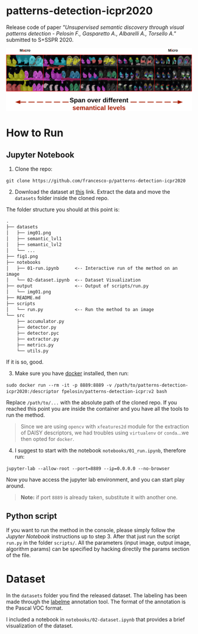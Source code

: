 # patterns-detection-icpr2020

Release code of paper _"Unsupervised semantic discovery through visual patterns detection - Pelosin F., Gasparetto A., Albarelli A., Torsello A."_ submitted to S+SSPR 2020.

![semantical_levels](fig1.png)


# How to Run 

## Jupyter Notebook

1. Clone the repo:

`git clone https://github.com/francesco-p/patterns-detection-icpr2020`

2. Download the dataset at [this](https://drive.google.com/drive/folders/1vLC8hkjq-eNWtAh_nf0KdFItn4oA-KIy?usp=sharing) link. Extract the data and move the `datasets` folder inside the cloned repo. 

The folder structure you should at this point is:

```
.
├── datasets
│   ├── img01.png
│   ├── semantic_lvl1
│   ├── semantic_lvl2
│   └── ...
├── fig1.png
├── notebooks
│   ├── 01-run.ipynb      <-- Interactive run of the method on an image
│   └── 02-dataset.ipynb  <-- Dataset Visualization
├── output                <-- Output of scripts/run.py
│   └── img01.png
├── README.md
├── scripts
│   └── run.py            <-- Run the method to an image
└── src
    ├── accumulator.py
    ├── detector.py
    ├── detector.pyc
    ├── extractor.py
    ├── metrics.py
    └── utils.py
```
If it is so, good.  

3. Make sure you have [docker](https://www.docker.com/) installed, then run:

`sudo docker run --rm -it -p 8889:8889 -v /path/to/patterns-detection-icpr2020:/descriptor fpelosin/patterns-detection-icpr:v2 bash`

Replace `/path/to/...` with the absolute path of the cloned repo. If you reached this point you are inside the container and you have all the tools to run the method.

> Since we are using `opencv` with `xfeatures2d` module for the extraction of DAISY descriptors, we had troubles using `virtualenv` or `conda`...we then opted for `docker`.


4. I suggest to start with the notebook `notebooks/01_run.ipynb`, therefore run: 

`jupyter-lab --allow-root --port=8889 --ip=0.0.0.0 --no-browser`

Now you have access the jupyter lab environment, and you can start play around.

> **Note:** if port `8889` is already taken, substitute it with another one.

## Python script

If you want to run the method in the console, please simply follow the *Jupyter Notebook* instructions up to step 3. After that just run the script `run.py` in the folder `scripts/`. All the parameters (input image, output image, algorithm params) can be specified by hacking directily the params section of the file.


# Dataset

In the `datasets` folder you find the released dataset. The labeling has been made through the [labelme](https://github.com/wkentaro/labelme) annotation tool. The format of the annotation is the Pascal VOC format. 

I included a notebook in `notebooks/02-dataset.ipynb` that provides a brief visualization of the dataset.


